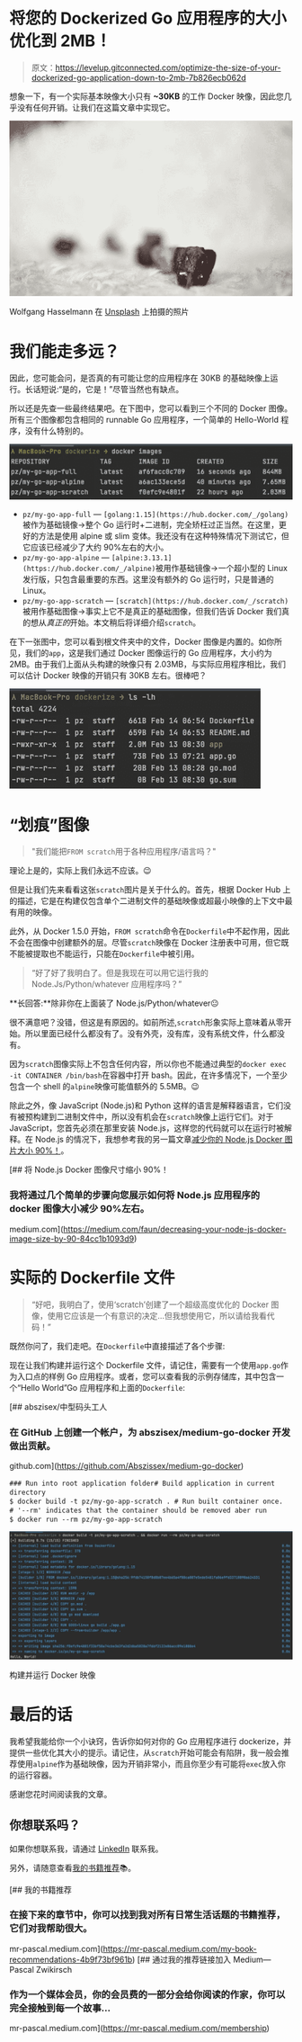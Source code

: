 # 将您的 Dockerized Go 应用程序的大小优化到 2MB！

> 原文：<https://levelup.gitconnected.com/optimize-the-size-of-your-dockerized-go-application-down-to-2mb-7b826ecb062d>

想象一下，有一个实际基本映像大小只有 **~30KB** 的工作 Docker 映像，因此您几乎没有任何开销。让我们在这篇文章中实现它。

![](img/914fd171020fffb5e1313a1f3c63eb66.png)

Wolfgang Hasselmann 在 [Unsplash](https://unsplash.com/) 上拍摄的照片

# 我们能走多远？

因此，您可能会问，是否真的有可能让您的应用程序在 30KB 的基础映像上运行。长话短说:“是的，它是！”尽管当然也有缺点。

所以还是先查一些最终结果吧。在下图中，您可以看到三个不同的 Docker 图像。所有三个图像都包含相同的 runnable Go 应用程序，一个简单的 Hello-World 程序，没有什么特别的。

![](img/94a60ec830063d032edc2e09b06f2808.png)

*   `pz/my-go-app-full` — `[golang:1.15](https://hub.docker.com/_/golang)`被作为基础镜像→整个 Go 运行时+二进制，完全矫枉过正当然。在这里，更好的方法是使用 alpine 或 slim 变体。我还没有在这种特殊情况下测试它，但它应该已经减少了大约 90%左右的大小。
*   `pz/my-go-app-alpine` — `[alpine:3.13.1](https://hub.docker.com/_/alpine)`被用作基础镜像→一个超小型的 Linux 发行版，只包含最重要的东西。这里没有额外的 Go 运行时，只是普通的 Linux。
*   `pz/my-go-app-scratch` — `[scratch](https://hub.docker.com/_/scratch)`被用作基础图像→事实上它不是真正的基础图像，但我们告诉 Docker 我们真的想从*真正的*开始。本文稍后将详细介绍`scratch`。

在下一张图中，您可以看到根文件夹中的文件，Docker 图像是内置的。如你所见，我们的`app`，这是我们通过 Docker 图像运行的 Go 应用程序，大小约为 2MB。由于我们上面从头构建的映像只有 2.03MB，与实际应用程序相比，我们可以估计 Docker 映像的开销只有 30KB 左右。很棒吧？

![](img/70082f1efbf317903c38f4bcd799563b.png)

# “划痕”图像

> "我们能把`FROM scratch`用于各种应用程序/语言吗？"

理论上是的，实际上我们永远不应该。😉

但是让我们先来看看这张`scratch`图片是关于什么的。首先，根据 Docker Hub 上的描述，它是在构建仅包含单个二进制文件的基础映像或超最小映像的上下文中最有用的映像。

此外，从 Docker 1.5.0 开始，`FROM scratch`命令在`Dockerfile`中不起作用，因此不会在图像中创建额外的层。尽管`scratch`映像在 Docker 注册表中可用，但它既不能被提取也不能运行，只能在`Dockerfile`中被引用。

> “好了好了我明白了。但是我现在可以用它运行我的 Node.Js/Python/whatever 应用程序吗？”

**长回答:**除非你在上面装了 Node.js/Python/whatever😐

很不满意吧？没错，但这是有原因的。如前所述,`scratch`形象实际上意味着从零开始。所以里面已经什么都没有了。没有外壳，没有库，没有系统文件，什么都没有。

因为`scratch`图像实际上不包含任何内容，所以你也不能通过典型的`docker exec -it CONTAINER /bin/bash`在容器中打开 bash。因此，在许多情况下，一个至少包含一个 shell 的`alpine`映像可能值额外的 5.5MB。😉

除此之外，像 JavaScript (Node.js)和 Python 这样的语言是解释器语言，它们没有被预构建到二进制文件中，所以没有机会在`scratch`映像上运行它们。对于 JavaScript，您首先必须在那里安装 Node.js，这样您的代码就可以在运行时被解释。在 Node.js 的情况下，我想参考我的另一篇文章[减少你的 Node.js Docker 图片大小 90%！](https://medium.com/faun/decreasing-your-node-js-docker-image-size-by-90-84cc1b1093d9)。

[](https://medium.com/faun/decreasing-your-node-js-docker-image-size-by-90-84cc1b1093d9) [## 将 Node.js Docker 图像尺寸缩小 90%！

### 我将通过几个简单的步骤向您展示如何将 Node.js 应用程序的 docker 图像大小减少 90%左右。

medium.com](https://medium.com/faun/decreasing-your-node-js-docker-image-size-by-90-84cc1b1093d9) 

# 实际的 Dockerfile 文件

> “好吧，我明白了，使用‘scratch’创建了一个超级高度优化的 Docker 图像，使用它应该是一个有意识的决定…但我想使用它，所以请给我看代码！”

既然你问了，我们走吧。在`Dockerfile`中直接描述了各个步骤:

现在让我们构建并运行这个 Dockerfile 文件，请记住，需要有一个使用`app.go`作为入口点的样例 Go 应用程序。或者，您可以查看我的示例存储库，其中包含一个“Hello World”Go 应用程序和上面的`Dockerfile`:

[](https://github.com/Abszissex/medium-go-docker) [## abszisex/中型码头工人

### 在 GitHub 上创建一个帐户，为 abszisex/medium-go-docker 开发做出贡献。

github.com](https://github.com/Abszissex/medium-go-docker) 

```
### Run into root application folder# Build application in current directory
$ docker build -t pz/my-go-app-scratch . # Run built container once.
# '--rm' indicates that the container should be removed aber run
$ docker run --rm pz/my-go-app-scratch
```

![](img/658b7c4a5eed660d86a712c8e03d36c5.png)

构建并运行 Docker 映像

# 最后的话

我希望我能给你一个小诀窍，告诉你如何对你的 Go 应用程序进行 dockerize，并提供一些优化其大小的提示。请记住，从`scratch`开始可能会有陷阱，我一般会推荐使用`alpine`作为基础映像，因为开销非常小，而且你至少有可能将`exec`放入你的运行容器。

感谢您花时间阅读我的文章。

## 你想联系吗？

如果你想联系我，请通过 [LinkedIn](https://www.linkedin.com/in/pascal-zwikirsch-3a95a1177/) 联系我。

另外，请随意查看[我的书籍推荐](https://medium.com/@mr-pascal/my-book-recommendations-4b9f73bf961b)📚。

[](https://mr-pascal.medium.com/my-book-recommendations-4b9f73bf961b) [## 我的书籍推荐

### 在接下来的章节中，你可以找到我对所有日常生活话题的书籍推荐，它们对我帮助很大。

mr-pascal.medium.com](https://mr-pascal.medium.com/my-book-recommendations-4b9f73bf961b) [](https://mr-pascal.medium.com/membership) [## 通过我的推荐链接加入 Medium—Pascal Zwikirsch

### 作为一个媒体会员，你的会员费的一部分会给你阅读的作家，你可以完全接触到每一个故事…

mr-pascal.medium.com](https://mr-pascal.medium.com/membership)